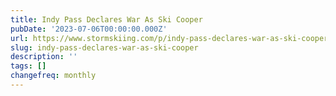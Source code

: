 ```yaml
---
title: Indy Pass Declares War As Ski Cooper
pubDate: '2023-07-06T00:00:00.000Z'
url: https://www.stormskiing.com/p/indy-pass-declares-war-as-ski-cooper
slug: indy-pass-declares-war-as-ski-cooper
description: ''
tags: []
changefreq: monthly
---
```


<!-- Add post content below -->
